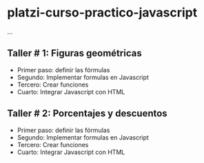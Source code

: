 # platzi-curso-practico-javascript
 
...

## Taller # 1: Figuras geométricas

- Primer paso: definir las fórmulas
- Segundo: Implementar formulas en Javascript
- Tercero: Crear funciones
- Cuarto: Integrar Javascript con HTML

## Taller # 2: Porcentajes y descuentos

- Primer paso: definir las fórmulas
- Segundo: Implementar formulas en Javascript
- Tercero: Crear funciones
- Cuarto: Integrar Javascript con HTML
